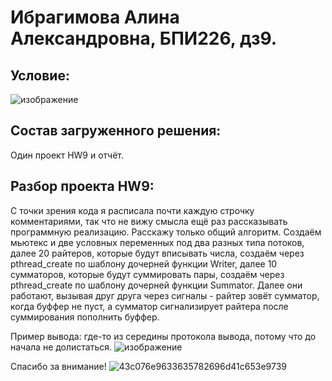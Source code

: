 # Ибрагимова Алина Александровна, БПИ226, дз9.
## Условие:
![изображение](https://github.com/AlinaMalinafff/AVS/assets/150148650/f89a2fe3-ba22-4632-a63a-1b938d0f7008)

## Состав загруженного решения:
Один проект HW9 и отчёт.

## Разбор проекта HW9:
С точки зрения кода я расписала почти каждую строчку комментариями, так что не вижу смысла ещё раз рассказывать программную реализацию. Расскажу только общий алгоритм.
Создаём мьютекс и две условных переменных под два разных типа потоков, далее 20 райтеров, которые будут вписывать числа, создаём через pthread_create по шаблону дочерней функции Writer, далее 10 сумматоров, которые будут суммировать пары, создаём через pthread_create по шаблону дочерней функции Summator. Далее они работают, вызывая друг друга через сигналы - райтер зовёт сумматор, когда буффер не пуст, а сумматор сигнализирует райтера после суммирования пополнить буффер.

Пример вывода:
где-то из середины протокола вывода, потому что до начала не долистаться.
![изображение](https://github.com/AlinaMalinafff/AVS/assets/150148650/e1d63fd4-fa32-4fb9-9fe8-96c6e5adbcdf)

Спасибо за внимание!
![43c076e9633635782696d41c653e9739](https://github.com/AlinaMalinafff/AVS/assets/150148650/44947f9e-06ef-4934-920a-337f14119d73)

